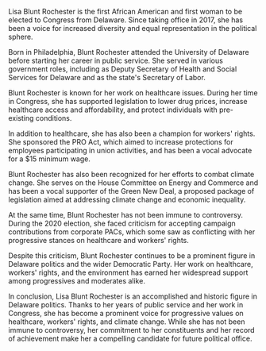 Lisa Blunt Rochester is the first African American and first woman to be elected to Congress from Delaware. Since taking office in 2017, she has been a voice for increased diversity and equal representation in the political sphere.

Born in Philadelphia, Blunt Rochester attended the University of Delaware before starting her career in public service. She served in various government roles, including as Deputy Secretary of Health and Social Services for Delaware and as the state's Secretary of Labor.

Blunt Rochester is known for her work on healthcare issues. During her time in Congress, she has supported legislation to lower drug prices, increase healthcare access and affordability, and protect individuals with pre-existing conditions.

In addition to healthcare, she has also been a champion for workers' rights. She sponsored the PRO Act, which aimed to increase protections for employees participating in union activities, and has been a vocal advocate for a $15 minimum wage.

Blunt Rochester has also been recognized for her efforts to combat climate change. She serves on the House Committee on Energy and Commerce and has been a vocal supporter of the Green New Deal, a proposed package of legislation aimed at addressing climate change and economic inequality.

At the same time, Blunt Rochester has not been immune to controversy. During the 2020 election, she faced criticism for accepting campaign contributions from corporate PACs, which some saw as conflicting with her progressive stances on healthcare and workers' rights.

Despite this criticism, Blunt Rochester continues to be a prominent figure in Delaware politics and the wider Democratic Party. Her work on healthcare, workers' rights, and the environment has earned her widespread support among progressives and moderates alike.

In conclusion, Lisa Blunt Rochester is an accomplished and historic figure in Delaware politics. Thanks to her years of public service and her work in Congress, she has become a prominent voice for progressive values on healthcare, workers' rights, and climate change. While she has not been immune to controversy, her commitment to her constituents and her record of achievement make her a compelling candidate for future political office.

